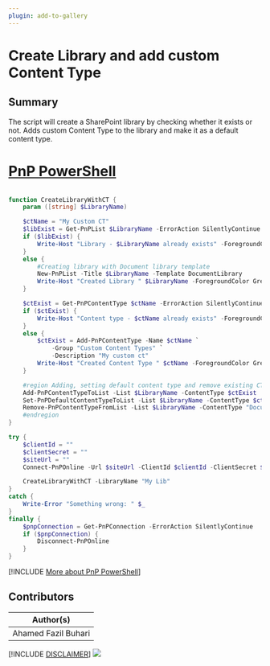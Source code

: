 ```yaml
---
plugin: add-to-gallery
---
```


# Create Library and add custom Content Type

## Summary

The script will create a SharePoint library by checking whether it exists or not. Adds custom Content Type to the library and make it as a default content type.

# [PnP PowerShell](#tab/pnpps)

```powershell

function CreateLibraryWithCT {
    param ([string] $LibraryName)

    $ctName = "My Custom CT"
    $libExist = Get-PnPList $LibraryName -ErrorAction SilentlyContinue
    if ($libExist) {
        Write-Host "Library - $LibraryName already exists" -ForegroundColor Yellow
    }
    else {
        #Creating library with Document library template
        New-PnPList -Title $LibraryName -Template DocumentLibrary
        Write-Host "Created Library " $LibraryName -ForegroundColor Green
    }

    $ctExist = Get-PnPContentType $ctName -ErrorAction SilentlyContinue
    if ($ctExist) {
        Write-Host "Content type - $ctName already exists" -ForegroundColor Yellow
    }
    else {
        $ctExist = Add-PnPContentType -Name $ctName `
            -Group "Custom Content Types" `
            -Description "My custom ct"
        Write-Host "Created Content Type " $ctName -ForegroundColor Green
    }

    #region Adding, setting default content type and remove existing CT
    Add-PnPContentTypeToList -List $LibraryName -ContentType $ctExist
    Set-PnPDefaultContentTypeToList -List $LibraryName -ContentType $ctName
    Remove-PnPContentTypeFromList -List $LibraryName -ContentType "Document"
    #endregion
}

try {
    $clientId = ""
    $clientSecret = ""
    $siteUrl = ""
    Connect-PnPOnline -Url $siteUrl -ClientId $clientId -ClientSecret $clientSecret

    CreateLibraryWithCT -LibraryName "My Lib"
}
catch {
    Write-Error "Something wrong: " $_
}
finally {
    $pnpConnection = Get-PnPConnection -ErrorAction SilentlyContinue
    if ($pnpConnection) {
        Disconnect-PnPOnline
    }
}

```

[!INCLUDE [More about PnP PowerShell](../../docfx/includes/MORE-PNPPS.md)]

## Contributors

| Author(s)           |
| ------------------- |
| Ahamed Fazil Buhari |

[!INCLUDE [DISCLAIMER](../../docfx/includes/DISCLAIMER.md)]
<img src="https://m365-visitor-stats.azurewebsites.net/script-samples/scripts/spo-create-library-add-contenttype" aria-hidden="true" />
